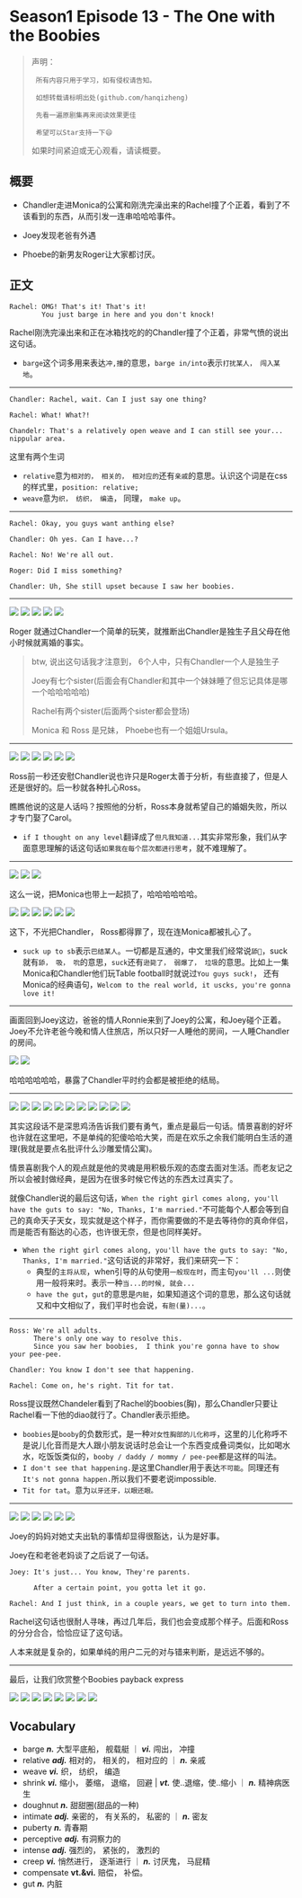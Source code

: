 # Season1 Episode 13 - The One with the Boobies

> 声明：
>       
>      所有内容只用于学习，如有侵权请告知。
>
>      如想转载请标明出处(github.com/hanqizheng)
>      
>      先看一遍原剧集再来阅读效果更佳
> 
>      希望可以Star支持一下😄
>
> 
>
> 如果时间紧迫或无心观看，请读概要。


## 概要

- Chandler走进Monica的公寓和刚洗完澡出来的Rachel撞了个正着，看到了不该看到的东西，从而引发一连串哈哈哈事件。

- Joey发现老爸有外遇

- Phoebe的新男友Roger让大家都讨厌。

## 正文

```
Rachel: OMG! That's it! That's it!
        You just barge in here and you don't knock!
```

Rachel刚洗完澡出来和正在冰箱找吃的的Chandler撞了个正着，非常气愤的说出这句话。

- `barge`这个词多用来表达`冲,撞`的意思，`barge in/into`表示`打扰某人， 闯入某地`。

---

```
Chandler: Rachel, wait. Can I just say one thing?

Rachel: What! What?!

Chandelr: That's a relatively open weave and I can still see your... nippular area.
```
这里有两个生词

- `relative`意为`相对的， 相关的， 相对应的`还有`亲戚`的意思。认识这个词是在css的样式里，`position: relative;`
- `weave`意为`织， 纺织， 编造`， 同理， `make up`。

---

```
Rachel: Okay, you guys want anthing else?

Chandler: Oh yes. Can I have...?

Rachel: No! We're all out.

Roger: Did I miss something?

Chandler: Uh, She still upset because I saw her boobies.
```

---

![](../source/image/season1/episode13/11.51.jpg)
![](../source/image/season1/episode13/13.10.jpg)
![](../source/image/season1/episode13/15.33.jpg)
![](../source/image/season1/episode13/15.56.jpg)
![](../source/image/season1/episode13/16.12.jpg)

Roger 就通过Chandler一个简单的玩笑，就推断出Chandler是独生子且父母在他小时候就离婚的事实。

> btw, 说出这句话我才注意到， 6个人中，只有Chandler一个人是独生子
> 
> Joey有七个sister(后面会有Chandler和其中一个妹妹睡了但忘记具体是哪一个哈哈哈哈哈)
> 
> Rachel有两个sister(后面两个sister都会登场)
> 
> Monica 和 Ross 是兄妹， Phoebe也有一个姐姐Ursula。

---
![](../source/image/season1/episode13/15.08.jpg)
![](../source/image/season1/episode13/15.28.jpg)
![](../source/image/season1/episode13/15.08.jpg)
![](../source/image/season1/episode13/15.28.jpg)
![](../source/image/season1/episode13/15.43.jpg)
![](../source/image/season1/episode13/15.49.jpg)

Ross前一秒还安慰Chandler说也许只是Roger太善于分析，有些直接了，但是人还是很好的。后一秒就各种扎心Ross。

瞧瞧他说的这是人话吗？按照他的分析，Ross本身就希望自己的婚姻失败，所以才专门娶了Carol。

- `if I thought on any level`翻译成了`但凡我知道...`其实非常形象，我们从字面意思理解的话这句话`如果我在每个层次都进行思考`，就不难理解了。

---
![](../source/image/season1/episode13/16.01.jpg)
![](../source/image/season1/episode13/16.11.jpg)
![](../source/image/season1/episode13/16.51.jpg)

这么一说，把Monica也带上一起损了，哈哈哈哈哈哈。

![](../source/image/season1/episode13/16.38.jpg)
![](../source/image/season1/episode13/17.05.jpg)
![](../source/image/season1/episode13/17.19.jpg)
![](../source/image/season1/episode13/17.45.jpg)
![](../source/image/season1/episode13/17.50.jpg)
![](../source/image/season1/episode13/17.56.jpg)

这下，不光把Chandler， Ross都得罪了，现在连Monica都被扎心了。

- `suck up to sb`表示`巴结某人`。一切都是互通的，中文里我们经常说`舔🐶`，suck就有`舔， 吸， 吮`的意思，`suck`还有`逊毙了， 弱爆了， 垃圾`的意思。比如上一集Monica和Chandler他们玩Table football时就说过`You guys suck!`， 还有Monica的经典语句，`Welcom to the real world, it uscks, you're gonna love it!`

---
画面回到Joey这边，爸爸的情人Ronnie来到了Joey的公寓，和Joey碰个正着。Joey不允许老爸今晚和情人住旅店，所以只好一人睡他的房间，一人睡Chandler的房间。

![](../source/image/season1/episode13/21.57.jpg)
![](../source/image/season1/episode13/22.05.jpg)

哈哈哈哈哈哈，暴露了Chandler平时约会都是被拒绝的结局。

---

![](../source/image/season1/episode13/23.02.jpg)
![](../source/image/season1/episode13/23.45.jpg)
![](../source/image/season1/episode13/23.50.jpg)
![](../source/image/season1/episode13/23.56.jpg)
![](../source/image/season1/episode13/24.09.jpg)
![](../source/image/season1/episode13/24.26.jpg)
![](../source/image/season1/episode13/24.37.jpg)
![](../source/image/season1/episode13/24.50.jpg)
![](../source/image/season1/episode13/24.57.jpg)
![](../source/image/season1/episode13/25.03.jpg)
![](../source/image/season1/episode13/25.08.jpg)

其实这段话不是深思鸡汤告诉我们要有勇气，重点是最后一句话。情景喜剧的好坏也许就在这里吧，不是单纯的犯傻哈哈大笑，而是在欢乐之余我们能明白生活的道理(我就是要点名批评什么沙雕爱情公寓)。

情景喜剧我个人的观点就是他的灵魂是用积极乐观的态度去面对生活。而老友记之所以会被封做经典，是因为在很多时候它传达的东西太过真实了。

就像Chandler说的最后这句话，`When the right girl comes along, you'll have the guts to say: "No, Thanks, I'm married."`不可能每个人都会等到自己的真命天子天女，现实就是这个样子，而你需要做的不是去等待你的真命伴侣，而是能否有豁达的心态，也许很无奈，但是也同样美好。

- `When the right girl comes along, you'll have the guts to say: "No, Thanks, I'm married."`这句话说的非常好，我们来研究一下：
  - 典型的`主将从现`，when引导的从句使用`一般现在时`，而主句`you'll ...`则使用一般将来时。表示一种`当...的时候, 就会...`
  - `have the gut`，`gut`的意思是`内脏`，如果知道这个词的意思，那么这句话就又和中文相似了，我们平时也会说，`有胆(量)...`。

---

```
Ross: We're all adults.
      There's only one way to resolve this.
      Since you saw her boobies,  I think you're gonna have to show your pee-pee.

Chandler: You know I don't see that happening. 

Rachel: Come on, he's right. Tit for tat.
```
Ross提议既然Chandeler看到了Rachel的boobies(胸)，那么Chandler只要让Rachel看一下他的diao就行了。Chandler表示拒绝。

- `boobies`是`booby`的负数形式，是一种`对女性胸部的儿化称呼`，这里的儿化称呼不是说儿化音而是大人跟小朋友说话时总会让一个东西变成叠词类似，比如喝水水，吃饭饭类似的，`booby / daddy / mommy / pee-pee`都是这样的叫法。
- `I don't see that happening.`是这里Chandler用于表达`不可能`。同理还有`It's not gonna happen.`所以我们不要老说impossible.
- `Tit for tat`。意为`以牙还牙，以眼还眼。`

---
![](../source/image/season1/episode13/29.31.jpg)
![](../source/image/season1/episode13/29.35.jpg)
![](../source/image/season1/episode13/30.56.jpg)
![](../source/image/season1/episode13/32.48.jpg)
![](../source/image/season1/episode13/32.56.jpg)
![](../source/image/season1/episode13/33.06.jpg)

Joey的妈妈对她丈夫出轨的事情却显得很豁达，认为是好事。

Joey在和老爸老妈谈了之后说了一句话。

```
Joey: It's just... You know, They're parents.

      After a certain point, you gotta let it go.

Rachel: And I just think, in a couple years, we get to turn into them.
```

Rachel这句话也很耐人寻味，再过几年后，我们也会变成那个样子。后面和Ross的分分合合，恰恰应证了这句话。

人本来就是复杂的，如果单纯的用户二元的对与错来判断，是远远不够的。

---

最后，让我们欣赏整个Boobies payback express

![](../source/image/season1/episode13/26.47.jpg)
![](../source/image/season1/episode13/26.44.jpg)
![](../source/image/season1/episode13/26.57.jpg)
![](../source/image/season1/episode13/27.14.jpg)
![](../source/image/season1/episode13/27.22.jpg)
![](../source/image/season1/episode13/42.34.jpg)
![](../source/image/season1/episode13/46.17.jpg)
![](../source/image/season1/episode13/47.07.jpg)

## Vocabulary
- barge ***n.*** 大型平底船， 舰载艇 ｜ ***vi.*** 闯出， 冲撞
- relative ***adj.*** 相对的， 相关的， 相对应的 ｜ ***n.*** 亲戚
- weave ***vi.*** 织， 纺织， 编造
- shrink ***vi.*** 缩小， 萎缩， 退缩， 回避 | ***vt.*** 使..退缩，使..缩小 ｜ ***n.*** 精神病医生
- doughnut ***n.*** 甜甜圈(甜品的一种)
- intimate ***adj.*** 亲密的， 有关系的， 私密的 ｜ ***n.*** 密友
- puberty ***n.*** 青春期
- perceptive ***adj.*** 有洞察力的
- intense ***adj.*** 强烈的， 紧张的， 激烈的
- creep ***vi.*** 悄然进行， 逐渐进行 ｜ ***n.*** 讨厌鬼， 马屁精
- compensate **vt.&vi.** 赔偿， 补偿。
- gut ***n.*** 内脏